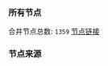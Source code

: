 ### 所有节点
合并节点总数: `1359`
[节点链接](https://raw.githubusercontent.com/rzhy1/11/master/sub/sub_merge_base64.txt)

### 节点来源